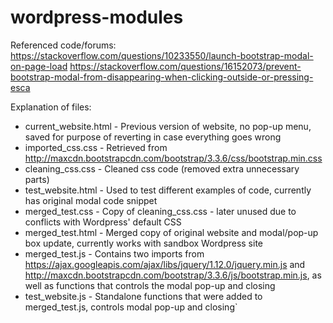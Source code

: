 # wordpress-modules

Referenced code/forums:
https://stackoverflow.com/questions/10233550/launch-bootstrap-modal-on-page-load
https://stackoverflow.com/questions/16152073/prevent-bootstrap-modal-from-disappearing-when-clicking-outside-or-pressing-esca


Explanation of files:
* current_website.html - Previous version of website, no pop-up menu, saved for purpose of reverting in case everything goes wrong
* imported_css.css - Retrieved from http://maxcdn.bootstrapcdn.com/bootstrap/3.3.6/css/bootstrap.min.css
* cleaning_css.css - Cleaned css code (removed extra unnecessary parts)
* test_website.html - Used to test different examples of code, currently has original modal code snippet
* merged_test.css - Copy of cleaning_css.css - later unused due to conflicts with Wordpress' default CSS
* merged_test.html - Merged copy of original website and modal/pop-up box update, currently works with sandbox Wordpress site
* merged_test.js - Contains two imports from https://ajax.googleapis.com/ajax/libs/jquery/1.12.0/jquery.min.js and http://maxcdn.bootstrapcdn.com/bootstrap/3.3.6/js/bootstrap.min.js, as well as functions that controls the modal pop-up and closing
* test_website.js - Standalone functions that were added to merged_test.js, controls modal pop-up and closing`